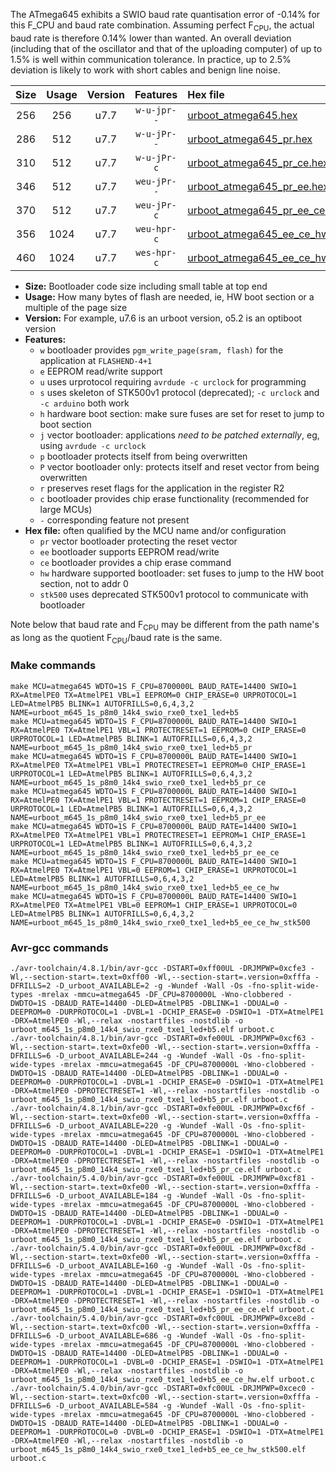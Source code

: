 The ATmega645 exhibits a SWIO baud rate quantisation error of -0.14% for this F_CPU and baud rate combination. Assuming perfect F<sub>CPU</sub>, the actual baud rate is therefore 0.14% lower than wanted. An overall deviation (including that of the oscillator and that of the uploading computer) of up to 1.5% is well within communication tolerance. In practice, up to 2.5% deviation is likely to work with short cables and benign line noise.

|Size|Usage|Version|Features|Hex file|
|:-:|:-:|:-:|:-:|:--|
|256|256|u7.7|`w-u-jpr--`|[urboot_atmega645.hex](https://raw.githubusercontent.com/stefanrueger/urboot.hex/main/cores/megacore/atmega645/watchdog_1_s/internal_oscillator/8700000_hz/14400_baud/uart0_rxe0_txe1/led%2Bb5/urboot_atmega645.hex)|
|286|512|u7.7|`w-u-jPr--`|[urboot_atmega645_pr.hex](https://raw.githubusercontent.com/stefanrueger/urboot.hex/main/cores/megacore/atmega645/watchdog_1_s/internal_oscillator/8700000_hz/14400_baud/uart0_rxe0_txe1/led%2Bb5/urboot_atmega645_pr.hex)|
|310|512|u7.7|`w-u-jPr-c`|[urboot_atmega645_pr_ce.hex](https://raw.githubusercontent.com/stefanrueger/urboot.hex/main/cores/megacore/atmega645/watchdog_1_s/internal_oscillator/8700000_hz/14400_baud/uart0_rxe0_txe1/led%2Bb5/urboot_atmega645_pr_ce.hex)|
|346|512|u7.7|`weu-jPr--`|[urboot_atmega645_pr_ee.hex](https://raw.githubusercontent.com/stefanrueger/urboot.hex/main/cores/megacore/atmega645/watchdog_1_s/internal_oscillator/8700000_hz/14400_baud/uart0_rxe0_txe1/led%2Bb5/urboot_atmega645_pr_ee.hex)|
|370|512|u7.7|`weu-jPr-c`|[urboot_atmega645_pr_ee_ce.hex](https://raw.githubusercontent.com/stefanrueger/urboot.hex/main/cores/megacore/atmega645/watchdog_1_s/internal_oscillator/8700000_hz/14400_baud/uart0_rxe0_txe1/led%2Bb5/urboot_atmega645_pr_ee_ce.hex)|
|356|1024|u7.7|`weu-hpr-c`|[urboot_atmega645_ee_ce_hw.hex](https://raw.githubusercontent.com/stefanrueger/urboot.hex/main/cores/megacore/atmega645/watchdog_1_s/internal_oscillator/8700000_hz/14400_baud/uart0_rxe0_txe1/led%2Bb5/urboot_atmega645_ee_ce_hw.hex)|
|460|1024|u7.7|`wes-hpr-c`|[urboot_atmega645_ee_ce_hw_stk500.hex](https://raw.githubusercontent.com/stefanrueger/urboot.hex/main/cores/megacore/atmega645/watchdog_1_s/internal_oscillator/8700000_hz/14400_baud/uart0_rxe0_txe1/led%2Bb5/urboot_atmega645_ee_ce_hw_stk500.hex)|

- **Size:** Bootloader code size including small table at top end
- **Usage:** How many bytes of flash are needed, ie, HW boot section or a multiple of the page size
- **Version:** For example, u7.6 is an urboot version, o5.2 is an optiboot version
- **Features:**
  + `w` bootloader provides `pgm_write_page(sram, flash)` for the application at `FLASHEND-4+1`
  + `e` EEPROM read/write support
  + `u` uses urprotocol requiring `avrdude -c urclock` for programming
  + `s` uses skeleton of STK500v1 protocol (deprecated); `-c urclock` and `-c arduino` both work
  + `h` hardware boot section: make sure fuses are set for reset to jump to boot section
  + `j` vector bootloader: applications *need to be patched externally*, eg, using `avrdude -c urclock`
  + `p` bootloader protects itself from being overwritten
  + `P` vector bootloader only: protects itself and reset vector from being overwritten
  + `r` preserves reset flags for the application in the register R2
  + `c` bootloader provides chip erase functionality (recommended for large MCUs)
  + `-` corresponding feature not present
- **Hex file:** often qualified by the MCU name and/or configuration
  + `pr` vector bootloader protecting the reset vector
  + `ee` bootloader supports EEPROM read/write
  + `ce` bootloader provides a chip erase command
  + `hw` hardware supported bootloader: set fuses to jump to the HW boot section, not to addr 0
  + `stk500` uses deprecated STK500v1 protocol to communicate with bootloader


Note below that baud rate and F<sub>CPU</sub> may be different from the path name's as long as the quotient F<sub>CPU</sub>/baud rate is the same.

### Make commands
```
make MCU=atmega645 WDTO=1S F_CPU=8700000L BAUD_RATE=14400 SWIO=1 RX=AtmelPE0 TX=AtmelPE1 VBL=1 EEPROM=0 CHIP_ERASE=0 URPROTOCOL=1 LED=AtmelPB5 BLINK=1 AUTOFRILLS=0,6,4,3,2 NAME=urboot_m645_1s_p8m0_14k4_swio_rxe0_txe1_led+b5
make MCU=atmega645 WDTO=1S F_CPU=8700000L BAUD_RATE=14400 SWIO=1 RX=AtmelPE0 TX=AtmelPE1 VBL=1 PROTECTRESET=1 EEPROM=0 CHIP_ERASE=0 URPROTOCOL=1 LED=AtmelPB5 BLINK=1 AUTOFRILLS=0,6,4,3,2 NAME=urboot_m645_1s_p8m0_14k4_swio_rxe0_txe1_led+b5_pr
make MCU=atmega645 WDTO=1S F_CPU=8700000L BAUD_RATE=14400 SWIO=1 RX=AtmelPE0 TX=AtmelPE1 VBL=1 PROTECTRESET=1 EEPROM=0 CHIP_ERASE=1 URPROTOCOL=1 LED=AtmelPB5 BLINK=1 AUTOFRILLS=0,6,4,3,2 NAME=urboot_m645_1s_p8m0_14k4_swio_rxe0_txe1_led+b5_pr_ce
make MCU=atmega645 WDTO=1S F_CPU=8700000L BAUD_RATE=14400 SWIO=1 RX=AtmelPE0 TX=AtmelPE1 VBL=1 PROTECTRESET=1 EEPROM=1 CHIP_ERASE=0 URPROTOCOL=1 LED=AtmelPB5 BLINK=1 AUTOFRILLS=0,6,4,3,2 NAME=urboot_m645_1s_p8m0_14k4_swio_rxe0_txe1_led+b5_pr_ee
make MCU=atmega645 WDTO=1S F_CPU=8700000L BAUD_RATE=14400 SWIO=1 RX=AtmelPE0 TX=AtmelPE1 VBL=1 PROTECTRESET=1 EEPROM=1 CHIP_ERASE=1 URPROTOCOL=1 LED=AtmelPB5 BLINK=1 AUTOFRILLS=0,6,4,3,2 NAME=urboot_m645_1s_p8m0_14k4_swio_rxe0_txe1_led+b5_pr_ee_ce
make MCU=atmega645 WDTO=1S F_CPU=8700000L BAUD_RATE=14400 SWIO=1 RX=AtmelPE0 TX=AtmelPE1 VBL=0 EEPROM=1 CHIP_ERASE=1 URPROTOCOL=1 LED=AtmelPB5 BLINK=1 AUTOFRILLS=0,6,4,3,2 NAME=urboot_m645_1s_p8m0_14k4_swio_rxe0_txe1_led+b5_ee_ce_hw
make MCU=atmega645 WDTO=1S F_CPU=8700000L BAUD_RATE=14400 SWIO=1 RX=AtmelPE0 TX=AtmelPE1 VBL=0 EEPROM=1 CHIP_ERASE=1 URPROTOCOL=0 LED=AtmelPB5 BLINK=1 AUTOFRILLS=0,6,4,3,2 NAME=urboot_m645_1s_p8m0_14k4_swio_rxe0_txe1_led+b5_ee_ce_hw_stk500
```

### Avr-gcc commands
```
./avr-toolchain/4.8.1/bin/avr-gcc -DSTART=0xff00UL -DRJMPWP=0xcfe3 -Wl,--section-start=.text=0xff00 -Wl,--section-start=.version=0xfffa -DFRILLS=2 -D_urboot_AVAILABLE=2 -g -Wundef -Wall -Os -fno-split-wide-types -mrelax -mmcu=atmega645 -DF_CPU=8700000L -Wno-clobbered -DWDTO=1S -DBAUD_RATE=14400 -DLED=AtmelPB5 -DBLINK=1 -DDUAL=0 -DEEPROM=0 -DURPROTOCOL=1 -DVBL=1 -DCHIP_ERASE=0 -DSWIO=1 -DTX=AtmelPE1 -DRX=AtmelPE0 -Wl,--relax -nostartfiles -nostdlib -o urboot_m645_1s_p8m0_14k4_swio_rxe0_txe1_led+b5.elf urboot.c
./avr-toolchain/4.8.1/bin/avr-gcc -DSTART=0xfe00UL -DRJMPWP=0xcf63 -Wl,--section-start=.text=0xfe00 -Wl,--section-start=.version=0xfffa -DFRILLS=6 -D_urboot_AVAILABLE=244 -g -Wundef -Wall -Os -fno-split-wide-types -mrelax -mmcu=atmega645 -DF_CPU=8700000L -Wno-clobbered -DWDTO=1S -DBAUD_RATE=14400 -DLED=AtmelPB5 -DBLINK=1 -DDUAL=0 -DEEPROM=0 -DURPROTOCOL=1 -DVBL=1 -DCHIP_ERASE=0 -DSWIO=1 -DTX=AtmelPE1 -DRX=AtmelPE0 -DPROTECTRESET=1 -Wl,--relax -nostartfiles -nostdlib -o urboot_m645_1s_p8m0_14k4_swio_rxe0_txe1_led+b5_pr.elf urboot.c
./avr-toolchain/4.8.1/bin/avr-gcc -DSTART=0xfe00UL -DRJMPWP=0xcf6f -Wl,--section-start=.text=0xfe00 -Wl,--section-start=.version=0xfffa -DFRILLS=6 -D_urboot_AVAILABLE=220 -g -Wundef -Wall -Os -fno-split-wide-types -mrelax -mmcu=atmega645 -DF_CPU=8700000L -Wno-clobbered -DWDTO=1S -DBAUD_RATE=14400 -DLED=AtmelPB5 -DBLINK=1 -DDUAL=0 -DEEPROM=0 -DURPROTOCOL=1 -DVBL=1 -DCHIP_ERASE=1 -DSWIO=1 -DTX=AtmelPE1 -DRX=AtmelPE0 -DPROTECTRESET=1 -Wl,--relax -nostartfiles -nostdlib -o urboot_m645_1s_p8m0_14k4_swio_rxe0_txe1_led+b5_pr_ce.elf urboot.c
./avr-toolchain/5.4.0/bin/avr-gcc -DSTART=0xfe00UL -DRJMPWP=0xcf81 -Wl,--section-start=.text=0xfe00 -Wl,--section-start=.version=0xfffa -DFRILLS=6 -D_urboot_AVAILABLE=184 -g -Wundef -Wall -Os -fno-split-wide-types -mrelax -mmcu=atmega645 -DF_CPU=8700000L -Wno-clobbered -DWDTO=1S -DBAUD_RATE=14400 -DLED=AtmelPB5 -DBLINK=1 -DDUAL=0 -DEEPROM=1 -DURPROTOCOL=1 -DVBL=1 -DCHIP_ERASE=0 -DSWIO=1 -DTX=AtmelPE1 -DRX=AtmelPE0 -DPROTECTRESET=1 -Wl,--relax -nostartfiles -nostdlib -o urboot_m645_1s_p8m0_14k4_swio_rxe0_txe1_led+b5_pr_ee.elf urboot.c
./avr-toolchain/5.4.0/bin/avr-gcc -DSTART=0xfe00UL -DRJMPWP=0xcf8d -Wl,--section-start=.text=0xfe00 -Wl,--section-start=.version=0xfffa -DFRILLS=6 -D_urboot_AVAILABLE=160 -g -Wundef -Wall -Os -fno-split-wide-types -mrelax -mmcu=atmega645 -DF_CPU=8700000L -Wno-clobbered -DWDTO=1S -DBAUD_RATE=14400 -DLED=AtmelPB5 -DBLINK=1 -DDUAL=0 -DEEPROM=1 -DURPROTOCOL=1 -DVBL=1 -DCHIP_ERASE=1 -DSWIO=1 -DTX=AtmelPE1 -DRX=AtmelPE0 -DPROTECTRESET=1 -Wl,--relax -nostartfiles -nostdlib -o urboot_m645_1s_p8m0_14k4_swio_rxe0_txe1_led+b5_pr_ee_ce.elf urboot.c
./avr-toolchain/5.4.0/bin/avr-gcc -DSTART=0xfc00UL -DRJMPWP=0xce8d -Wl,--section-start=.text=0xfc00 -Wl,--section-start=.version=0xfffa -DFRILLS=6 -D_urboot_AVAILABLE=686 -g -Wundef -Wall -Os -fno-split-wide-types -mrelax -mmcu=atmega645 -DF_CPU=8700000L -Wno-clobbered -DWDTO=1S -DBAUD_RATE=14400 -DLED=AtmelPB5 -DBLINK=1 -DDUAL=0 -DEEPROM=1 -DURPROTOCOL=1 -DVBL=0 -DCHIP_ERASE=1 -DSWIO=1 -DTX=AtmelPE1 -DRX=AtmelPE0 -Wl,--relax -nostartfiles -nostdlib -o urboot_m645_1s_p8m0_14k4_swio_rxe0_txe1_led+b5_ee_ce_hw.elf urboot.c
./avr-toolchain/5.4.0/bin/avr-gcc -DSTART=0xfc00UL -DRJMPWP=0xcec0 -Wl,--section-start=.text=0xfc00 -Wl,--section-start=.version=0xfffa -DFRILLS=6 -D_urboot_AVAILABLE=584 -g -Wundef -Wall -Os -fno-split-wide-types -mrelax -mmcu=atmega645 -DF_CPU=8700000L -Wno-clobbered -DWDTO=1S -DBAUD_RATE=14400 -DLED=AtmelPB5 -DBLINK=1 -DDUAL=0 -DEEPROM=1 -DURPROTOCOL=0 -DVBL=0 -DCHIP_ERASE=1 -DSWIO=1 -DTX=AtmelPE1 -DRX=AtmelPE0 -Wl,--relax -nostartfiles -nostdlib -o urboot_m645_1s_p8m0_14k4_swio_rxe0_txe1_led+b5_ee_ce_hw_stk500.elf urboot.c
```

